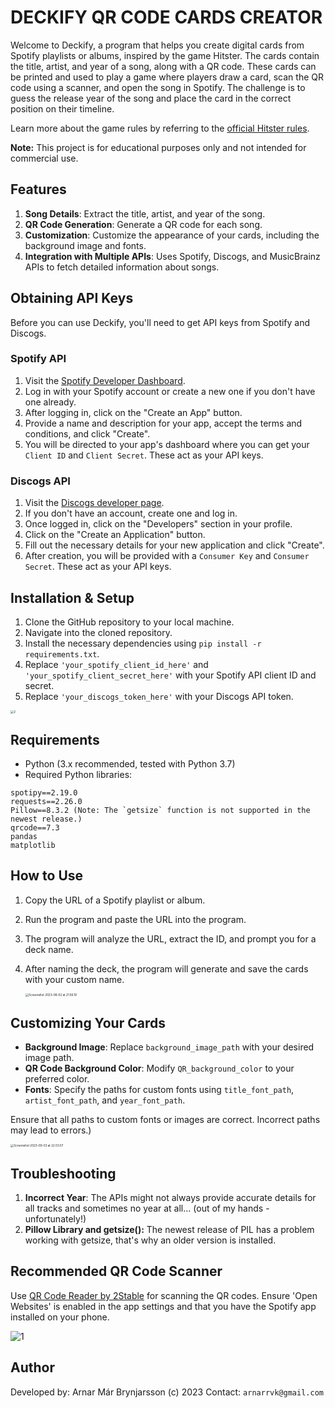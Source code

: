 # DECKIFY QR CODE CARDS CREATOR

Welcome to Deckify, a program that helps you create digital cards from Spotify playlists or albums, inspired by the game Hitster. The cards contain the title, artist, and year of a song, along with a QR code. These cards can be printed and used to play a game where players draw a card, scan the QR code using a scanner, and open the song in Spotify. The challenge is to guess the release year of the song and place the card in the correct position on their timeline. 

Learn more about the game rules by referring to the [official Hitster rules](https://hitstergame.com/en-gb/how-to-play-premium/).

**Note:** This project is for educational purposes only and not intended for commercial use.

## Features

1. **Song Details**: Extract the title, artist, and year of the song.
2. **QR Code Generation**: Generate a QR code for each song.
3. **Customization**: Customize the appearance of your cards, including the background image and fonts.
4. **Integration with Multiple APIs**: Uses Spotify, Discogs, and MusicBrainz APIs to fetch detailed information about songs.

## Obtaining API Keys

Before you can use Deckify, you'll need to get API keys from Spotify and Discogs.

### Spotify API

1. Visit the [Spotify Developer Dashboard](https://developer.spotify.com/dashboard/).
2. Log in with your Spotify account or create a new one if you don't have one already.
3. After logging in, click on the "Create an App" button.
4. Provide a name and description for your app, accept the terms and conditions, and click "Create".
5. You will be directed to your app's dashboard where you can get your `Client ID` and `Client Secret`. These act as your API keys.

### Discogs API

1. Visit the [Discogs developer page](https://www.discogs.com/developers/).
2. If you don't have an account, create one and log in.
3. Once logged in, click on the "Developers" section in your profile.
4. Click on the "Create an Application" button.
5. Fill out the necessary details for your new application and click "Create".
6. After creation, you will be provided with a `Consumer Key` and `Consumer Secret`. These act as your API keys.

## Installation & Setup

1. Clone the GitHub repository to your local machine.
2. Navigate into the cloned repository.
3. Install the necessary dependencies using `pip install -r requirements.txt`.
4. Replace `'your_spotify_client_id_here'` and `'your_spotify_client_secret_here'` with your Spotify API client ID and secret.
5. Replace `'your_discogs_token_here'` with your Discogs API token.

<img src="/Users/arnarmarbrynjarsson/Desktop/deckify/2.png" alt="2" style="zoom:33%;" />

## Requirements

- Python (3.x recommended, tested with Python 3.7)
- Required Python libraries:

```
spotipy==2.19.0
requests==2.26.0
Pillow==8.3.2 (Note: The `getsize` function is not supported in the newest release.)
qrcode==7.3
pandas
matplotlib
```

## How to Use

1. Copy the URL of a Spotify playlist or album.

2. Run the program and paste the URL into the program.

3. The program will analyze the URL, extract the ID, and prompt you for a deck name.

4. After naming the deck, the program will generate and save the cards with your custom name.

   <img src="/Users/arnarmarbrynjarsson/Desktop/deckify/Screenshot 2023-08-02 at 21.56.19.png" alt="Screenshot 2023-08-02 at 21.56.19" style="zoom:33%;" />

## Customizing Your Cards

- **Background Image**: Replace `background_image_path` with your desired image path.
- **QR Code Background Color**: Modify `QR_background_color` to your preferred color.
- **Fonts**: Specify the paths for custom fonts using `title_font_path`, `artist_font_path`, and `year_font_path`.

Ensure that all paths to custom fonts or images are correct. Incorrect paths may lead to errors.)

<img src="/Users/arnarmarbrynjarsson/Library/Application Support/typora-user-images/Screenshot 2023-09-03 at 22.03.07.png" alt="Screenshot 2023-09-03 at 22.03.07" style="zoom: 33%;" />

## Troubleshooting

1. **Incorrect Year**: The APIs might not always provide accurate details for all tracks and sometimes no year at all... (out of my hands - unfortunately!) 
2. **Pillow Library and getsize():** The newest release of PIL has a problem working with getsize, that's why an older version is installed. 

## Recommended QR Code Scanner

Use [QR Code Reader by 2Stable](https://apps.apple.com/is/app/qr-code-reader-2stable/id1593228108) for scanning the QR codes. Ensure 'Open Websites' is enabled in the app settings and that you have the Spotify app installed on your phone.

![1](/Users/arnarmarbrynjarsson/Desktop/deckify/1.png)

## Author

Developed by: Arnar Már Brynjarsson (c) 2023 Contact: `arnarrvk@gmail.com`
